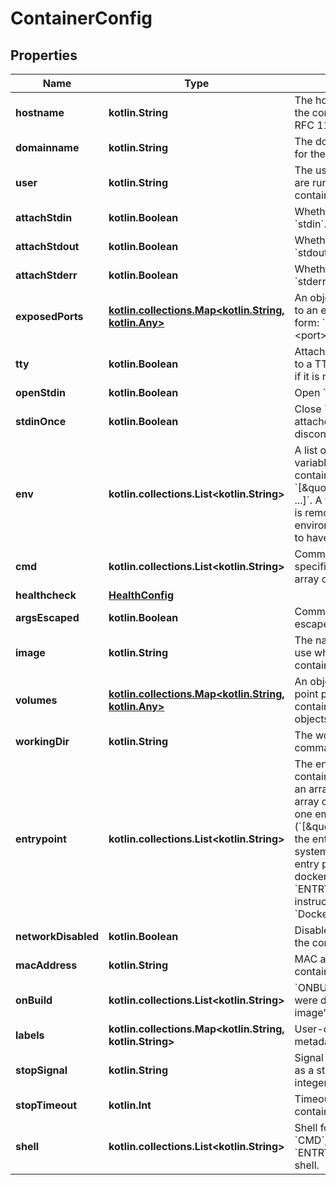 
# ContainerConfig

## Properties
Name | Type | Description | Notes
------------ | ------------- | ------------- | -------------
**hostname** | **kotlin.String** | The hostname to use for the container, as a valid RFC 1123 hostname. |  [optional]
**domainname** | **kotlin.String** | The domain name to use for the container. |  [optional]
**user** | **kotlin.String** | The user that commands are run as inside the container. |  [optional]
**attachStdin** | **kotlin.Boolean** | Whether to attach to &#x60;stdin&#x60;. |  [optional]
**attachStdout** | **kotlin.Boolean** | Whether to attach to &#x60;stdout&#x60;. |  [optional]
**attachStderr** | **kotlin.Boolean** | Whether to attach to &#x60;stderr&#x60;. |  [optional]
**exposedPorts** | [**kotlin.collections.Map&lt;kotlin.String, kotlin.Any&gt;**](kotlin.Any.md) | An object mapping ports to an empty object in the form:  &#x60;{\&quot;&lt;port&gt;/&lt;tcp|udp|sctp&gt;\&quot;: {}}&#x60;  |  [optional]
**tty** | **kotlin.Boolean** | Attach standard streams to a TTY, including &#x60;stdin&#x60; if it is not closed.  |  [optional]
**openStdin** | **kotlin.Boolean** | Open &#x60;stdin&#x60; |  [optional]
**stdinOnce** | **kotlin.Boolean** | Close &#x60;stdin&#x60; after one attached client disconnects |  [optional]
**env** | **kotlin.collections.List&lt;kotlin.String&gt;** | A list of environment variables to set inside the container in the form &#x60;[\&quot;VAR&#x3D;value\&quot;, ...]&#x60;. A variable without &#x60;&#x3D;&#x60; is removed from the environment, rather than to have an empty value.  |  [optional]
**cmd** | **kotlin.collections.List&lt;kotlin.String&gt;** | Command to run specified as a string or an array of strings.  |  [optional]
**healthcheck** | [**HealthConfig**](HealthConfig.md) |  |  [optional]
**argsEscaped** | **kotlin.Boolean** | Command is already escaped (Windows only) |  [optional]
**image** | **kotlin.String** | The name of the image to use when creating the container/  |  [optional]
**volumes** | [**kotlin.collections.Map&lt;kotlin.String, kotlin.Any&gt;**](kotlin.Any.md) | An object mapping mount point paths inside the container to empty objects.  |  [optional]
**workingDir** | **kotlin.String** | The working directory for commands to run in. |  [optional]
**entrypoint** | **kotlin.collections.List&lt;kotlin.String&gt;** | The entry point for the container as a string or an array of strings.  If the array consists of exactly one empty string (&#x60;[\&quot;\&quot;]&#x60;) then the entry point is reset to system default (i.e., the entry point used by docker when there is no &#x60;ENTRYPOINT&#x60; instruction in the &#x60;Dockerfile&#x60;).  |  [optional]
**networkDisabled** | **kotlin.Boolean** | Disable networking for the container. |  [optional]
**macAddress** | **kotlin.String** | MAC address of the container. |  [optional]
**onBuild** | **kotlin.collections.List&lt;kotlin.String&gt;** | &#x60;ONBUILD&#x60; metadata that were defined in the image&#39;s &#x60;Dockerfile&#x60;.  |  [optional]
**labels** | **kotlin.collections.Map&lt;kotlin.String, kotlin.String&gt;** | User-defined key/value metadata. |  [optional]
**stopSignal** | **kotlin.String** | Signal to stop a container as a string or unsigned integer.  |  [optional]
**stopTimeout** | **kotlin.Int** | Timeout to stop a container in seconds. |  [optional]
**shell** | **kotlin.collections.List&lt;kotlin.String&gt;** | Shell for when &#x60;RUN&#x60;, &#x60;CMD&#x60;, and &#x60;ENTRYPOINT&#x60; uses a shell.  |  [optional]



